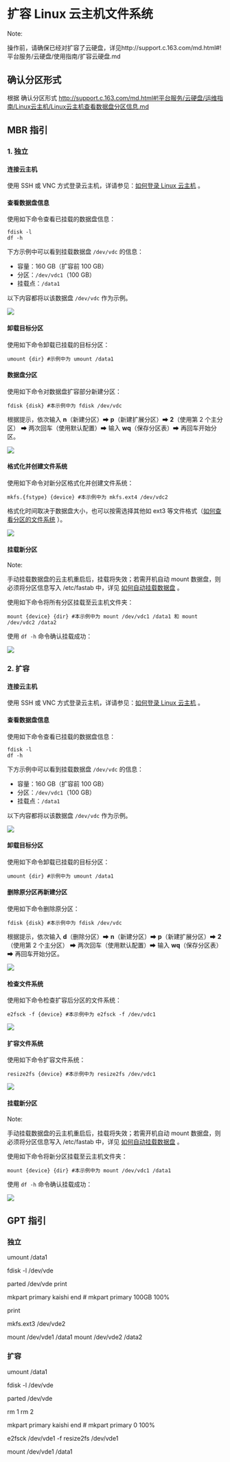 # 扩容 Linux 云主机文件系统


<span>Note:</span><div class="alertContent">操作前，请确保已经对扩容了云硬盘，详见http://support.c.163.com/md.html#!平台服务/云硬盘/使用指南/扩容云硬盘.md</div>

## 确认分区形式

根据 
确认分区形式 http://support.c.163.com/md.html#!平台服务/云硬盘/运维指南/Linux云主机/Linux云主机查看数据盘分区信息.md

## MBR 指引


### 1. 独立

#### 连接云主机

使用 SSH 或 VNC 方式登录云主机，详请参见：[如何登录 Linux 云主机](http://support.c.163.com/md.html#!容器服务/云主机/使用指南/linux主机登录方法.md) 。


#### 查看数据盘信息

使用如下命令查看已挂载的数据盘信息：

	fdisk -l
	df -h

下方示例中可以看到挂载数据盘 `/dev/vdc` 的信息：
* 容量：160 GB（扩容前 100 GB）
* 分区：`/dev/vdc1`（100 GB）
* 挂载点：`/data1`

以下内容都将以该数据盘 `/dev/vdc` 作为示例。

![](../../image/扩容文件系统-linux-确认数据盘信息.png)

#### 卸载目标分区

使用如下命令卸载已挂载的目标分区：

	umount {dir} #示例中为 umount /data1

#### 数据盘分区

使用如下命令对数据盘扩容部分新建分区：

	fdisk {disk} #本示例中为 fdisk /dev/vdc 

根据提示，依次输入 **n**（新建分区）➡ **p**（新建扩展分区）➡ **2**（使用第 2 个主分区） ➡ 两次回车（使用默认配置）➡ 输入 **wq**（保存分区表）➡ 再回车开始分区。

![](../../image/扩容文件系统-linux-mbr-新建分区.png)

#### 格式化并创建文件系统

使用如下命令对新分区格式化并创建文件系统：

	mkfs.{fstype} {device} #本示例中为 mkfs.ext4 /dev/vdc2

格式化时间取决于数据盘大小，也可以按需选择其他如 ext3 等文件格式（[如何查看分区的文件系统](http://support.c.163.com/md.html#!平台服务/云硬盘/运维指南/Linux云主机/Linux云主机查看分区文件系统.md) ）。

![](../../image/扩容文件系统-linux-mbr-2分区格式化.png)

#### 挂载新分区

<span>Note:</span><div class="alertContent">手动挂载数据盘的云主机重启后，挂载将失效；若需开机自动 mount 数据盘，则必须将分区信息写入 /etc/fastab 中，详见 [如何自动挂载数据盘](http://support.c.163.com/md.html#!平台服务/云硬盘/运维指南/Linux云主机/Linux云主机自动挂载数据盘.md) 。</div>

使用如下命令将所有分区挂载至云主机文件夹：

	mount {device} {dir} #本示例中为 mount /dev/vdc1 /data1 和 mount /dev/vdc2 /data2

使用 `df -h` 命令确认挂载成功：

![](../../image/扩容文件系统-linux-mount全部分区.png)

### 2. 扩容

#### 连接云主机

使用 SSH 或 VNC 方式登录云主机，详请参见：[如何登录 Linux 云主机](http://support.c.163.com/md.html#!容器服务/云主机/使用指南/linux主机登录方法.md) 。


#### 查看数据盘信息

使用如下命令查看已挂载的数据盘信息：

	fdisk -l
	df -h

下方示例中可以看到挂载数据盘 `/dev/vdc` 的信息：
* 容量：160 GB（扩容前 100 GB）
* 分区：`/dev/vdc1`（100 GB）
* 挂载点：`/data1`

以下内容都将以该数据盘 `/dev/vdc` 作为示例。

![](../../image/扩容文件系统-linux-确认数据盘信息.png)

#### 卸载目标分区

使用如下命令卸载已挂载的目标分区：

	umount {dir} #示例中为 umount /data1

#### 删除原分区再新建分区

使用如下命令删除原分区：

	fdisk {disk} #本示例中为 fdisk /dev/vdc

根据提示，依次输入 **d**（删除分区）➡ **n**（新建分区）➡ **p**（新建扩展分区）➡ **2**（使用第 2 个主分区） ➡ 两次回车（使用默认配置）➡ 输入 **wq**（保存分区表）➡ 再回车开始分区。

![](../../image/扩容文件系统-linux-mbr-删除分区再新建.png)


#### 检查文件系统

使用如下命令检查扩容后分区的文件系统：

	e2fsck -f {device} #本示例中为 e2fsck -f /dev/vdc1

![](../../image/扩容文件系统-linux-e2fsck.png)

#### 扩容文件系统

使用如下命令扩容文件系统：

	resize2fs {device} #本示例中为 resize2fs /dev/vdc1

![](../../image/扩容文件系统-linux-resize2fs.png)

#### 挂载新分区

<span>Note:</span><div class="alertContent">手动挂载数据盘的云主机重启后，挂载将失效；若需开机自动 mount 数据盘，则必须将分区信息写入 /etc/fastab 中，详见 [如何自动挂载数据盘](http://support.c.163.com/md.html#!平台服务/云硬盘/运维指南/Linux云主机/Linux云主机自动挂载数据盘.md) 。</div>

使用如下命令将新分区挂载至云主机文件夹：

	mount {device} {dir} #本示例中为 mount /dev/vdc1 /data1

使用 `df -h` 命令确认挂载成功：

![](../../image/扩容文件系统-linux-mount新分区.png)


## GPT 指引

### 独立

umount /data1

fdisk -l /dev/vde

parted /dev/vde print

mkpart primary kaishi end # mkpart primary 100GB 100%

print

mkfs.ext3 /dev/vde2

mount /dev/vde1 /data1
mount /dev/vde2 /data2

### 扩容

umount /data1

fdisk -l /dev/vde

parted /dev/vde

rm 1
rm 2

mkpart primary kaishi end # mkpart primary 0 100%

e2fsck /dev/vde1 -f
resize2fs /dev/vde1

mount /dev/vde1 /data1






